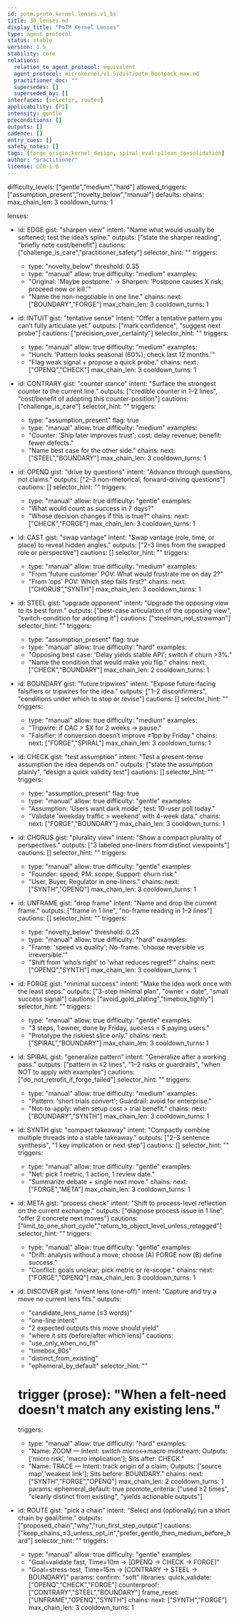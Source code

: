 ```yaml
---
id: potm.proto.kernel.lenses.v1_5s
title: 30_lenses.md
display_title: "PoTM Kernel Lenses"
type: agent_protocol
status: stable
version: 1.5
stability: core
relations:
  relation_to_agent_protocol: equivalent
  agent_protocol: microkernel/v1.5/dist/potm_bootpack_max.md
  practitioner_doc: ""
  supersedes: []
  superseded_by: []
interfaces: [selector, routes]
applicability: [P1]
intensity: gentle
preconditions: []
outputs: []
cadence: []
entry_cues: []
safety_notes: []
tags: [forge_origin:kernel_design, spiral_eval:p1lean_consolidation]
author: "practitioner"
license: CC0-1.0
---
```


difficulty_levels: ["gentle","medium","hard"]
allowed_triggers: ["assumption_present","novelty_below","manual"]
defaults:
  chains:
    max_chain_len: 3
    cooldown_turns: 1

lenses:

  - id: EDGE
    gist: "sharpen view"
    intent: "Name what would usually be softened; test the idea’s spine."
    outputs: ["state the sharper reading", "briefly note cost/benefit"]
    cautions: ["challenge_is_care","practitioner_safety"]
    selector_hint: ""
    triggers:
      - type: "novelty_below"
        threshold: 0.35
      - type: "manual"
        allow: true
    difficulty: "medium"
    examples:
      - "Original: 'Maybe postpone.' → Sharpen: 'Postpone causes X risk; proceed now or kill.'"
      - "Name the non-negotiable in one line."
    chains:
      next: ["BOUNDARY","FORGE"]
      max_chain_len: 3
      cooldown_turns: 1

  - id: INTUIT
    gist: "tentative sense"
    intent: "Offer a tentative pattern you can’t fully articulate yet."
    outputs: ["mark confidence", "suggest next probe"]
    cautions: ["precision_over_certainty"]
    selector_hint: ""
    triggers:
      - type: "manual"
        allow: true
    difficulty: "medium"
    examples:
      - "Hunch: 'Pattern looks seasonal (60%); check last 12 months.'"
      - "Flag weak signal + propose a quick probe."
    chains:
      next: ["OPENQ","CHECK"]
      max_chain_len: 3
      cooldown_turns: 1

  - id: CONTRARY
    gist: "counter stance"
    intent: "Surface the strongest counter to the current line."
    outputs: ["credible counter in 1–2 lines", "cost/benefit of adopting this counter-position"]
    cautions: ["challenge_is_care"]
    selector_hint: ""
    triggers:
      - type: "assumption_present"
        flag: true
      - type: "manual"
        allow: true
    difficulty: "medium"
    examples:
      - "Counter: 'Ship later improves trust'; cost: delay revenue; benefit: fewer defects."
      - "Name best case for the other side."
    chains:
      next: ["STEEL","BOUNDARY"]
      max_chain_len: 3
      cooldown_turns: 1

  - id: OPENQ
    gist: "drive by questions"
    intent: "Advance through questions, not claims."
    outputs: ["2–3 non-rhetorical, forward-driving questions"]
    cautions: []
    selector_hint: ""
    triggers:
      - type: "manual"
        allow: true
    difficulty: "gentle"
    examples:
      - "What would count as success in 7 days?"
      - "Whose decision changes if this is true?"
    chains:
      next: ["CHECK","FORGE"]
      max_chain_len: 3
      cooldown_turns: 1

  - id: CAST
    gist: "swap vantage"
    intent: "Swap vantage (role, time, or place) to reveal hidden angles."
    outputs: ["2–3 lines from the swapped role or perspective"]
    cautions: []
    selector_hint: ""
    triggers:
      - type: "manual"
        allow: true
    difficulty: "medium"
    examples:
      - "From 'future customer' POV: What would frustrate me on day 2?"
      - "From 'ops' POV: Which step fails first?"
    chains:
      next: ["CHORUS","SYNTH"]
      max_chain_len: 3
      cooldown_turns: 1

  - id: STEEL
    gist: "upgrade opponent"
    intent: "Upgrade the opposing view to its best form."
    outputs: ["best-case articulation of the opposing view", "switch-condition for adopting it"]
    cautions: ["steelman_not_strawman"]
    selector_hint: ""
    triggers:
      - type: "assumption_present"
        flag: true
      - type: "manual"
        allow: true
    difficulty: "hard"
    examples:
      - "Opposing best case: 'Delay yields stable API'; switch if churn >3%."
      - "Name the condition that would make you flip."
    chains:
      next: ["CHECK","BOUNDARY"]
      max_chain_len: 2
      cooldown_turns: 1

  - id: BOUNDARY
    gist: "future tripwires"
    intent: "Expose future-facing falsifiers or tripwires for the idea."
    outputs: ["1–2 disconfirmers", "conditions under which to stop or revise"]
    cautions: []
    selector_hint: ""
    triggers:
      - type: "manual"
        allow: true
    difficulty: "medium"
    examples:
      - "Tripwire: if CAC > $X for 2 weeks → pause."
      - "Falsifier: if conversion doesn’t improve ≥1pp by Friday."
    chains:
      next: ["FORGE","SPIRAL"]
      max_chain_len: 3
      cooldown_turns: 1

  - id: CHECK
    gist: "test assumption"
    intent: "Test a present-tense assumption the idea depends on."
    outputs: ["state the assumption plainly", "design a quick validity test"]
    cautions: []
    selector_hint: ""
    triggers:
      - type: "assumption_present"
        flag: true
      - type: "manual"
        allow: true
    difficulty: "gentle"
    examples:
      - "Assumption: 'Users want dark mode'; test: 10-user poll today."
      - "Validate 'weekday traffic > weekend' with 4-week data."
    chains:
      next: ["FORGE","BOUNDARY"]
      max_chain_len: 3
      cooldown_turns: 1

  - id: CHORUS
    gist: "plurality view"
    intent: "Show a compact plurality of perspectives."
    outputs: ["3 labeled one-liners from distinct viewpoints"]
    cautions: []
    selector_hint: ""
    triggers:
      - type: "manual"
        allow: true
    difficulty: "gentle"
    examples:
      - "Founder: speed; PM: scope; Support: churn risk."
      - "User, Buyer, Regulator in one-liners."
    chains:
      next: ["SYNTH","OPENQ"]
      max_chain_len: 3
      cooldown_turns: 1

  - id: UNFRAME
    gist: "drop frame"
    intent: "Name and drop the current frame."
    outputs: ["frame in 1 line", "no-frame reading in 1–2 lines"]
    cautions: []
    selector_hint: ""
    triggers:
      - type: "novelty_below"
        threshold: 0.25
      - type: "manual"
        allow: true
    difficulty: "hard"
    examples:
      - "Frame: 'speed vs quality'; No-frame: 'choose reversible vs irreversible.'"
      - "Shift from 'who’s right' to 'what reduces regret?'"
    chains:
      next: ["OPENQ","SYNTH"]
      max_chain_len: 3
      cooldown_turns: 1

  - id: FORGE
    gist: "minimal success"
    intent: "Make the idea work once with the least steps."
    outputs: ["3-step minimal plan", "owner + date", "small success signal"]
    cautions: ["avoid_gold_plating","timebox_tightly"]
    selector_hint: ""
    triggers:
      - type: "manual"
        allow: true
    difficulty: "gentle"
    examples:
      - "3 steps, 1 owner, done by Friday, success = 5 paying users."
      - "Prototype the riskiest slice only."
    chains:
      next: ["SPIRAL","BOUNDARY"]
      max_chain_len: 3
      cooldown_turns: 1

  - id: SPIRAL
    gist: "generalize pattern"
    intent: "Generalize after a working pass."
    outputs: ["pattern in ≤2 lines", "1–2 risks or guardrails", "when NOT to apply with examples"]
    cautions: ["do_not_retrofit_if_forge_failed"]
    selector_hint: ""
    triggers:
      - type: "manual"
        allow: true
    difficulty: "medium"
    examples:
      - "Pattern: 'short trials convert'; Guardrail: avoid for enterprise."
      - "Not-to-apply: when setup cost > trial benefit."
    chains:
      next: ["BOUNDARY","SYNTH"]
      max_chain_len: 3
      cooldown_turns: 1

  - id: SYNTH
    gist: "compact takeaway"
    intent: "Compactly combine multiple threads into a stable takeaway."
    outputs: ["2–3 sentence synthesis", "1 key implication or next step"]
    cautions: []
    selector_hint: ""
    triggers:
      - type: "manual"
        allow: true
    difficulty: "gentle"
    examples:
      - "Net: pick 1 metric, 1 action, 1 review date."
      - "Summarize debate + single next move."
    chains:
      next: ["FORGE","META"]
      max_chain_len: 3
      cooldown_turns: 1

  - id: META
    gist: "process check"
    intent: "Shift to process-level reflection on the current exchange."
    outputs: ["diagnose process issue in 1 line", "offer 2 concrete next moves"]
    cautions: ["limit_to_one_short_cycle","return_to_object_level_unless_retagged"]
    selector_hint: ""
    triggers:
      - type: "manual"
        allow: true
    difficulty: "gentle"
    examples:
      - "Drift: analysis without a move; choose (A) FORGE now (B) define success."
      - "Conflict: goals unclear; pick metric or re-scope."
    chains:
      next: ["FORGE","OPENQ"]
      max_chain_len: 3
      cooldown_turns: 1

  - id: DISCOVER
    gist: "invent lens (one-off)"
    intent: "Capture and try a move no current lens fits."
    outputs:
      - "candidate_lens_name (≤3 words)"
      - "one-line intent"
      - "2 expected outputs this move should yield"
      - "where it sits (before/after which lens)"
    cautions:
      - "use_only_when_no_fit"
      - "timebox_90s"
      - "distinct_from_existing"
      - "ephemeral_by_default"
    selector_hint: ""
    # trigger (prose): "When a felt-need doesn't match any existing lens."
    triggers:
      - type: "manual"
        allow: true
    difficulty: "hard"
    examples:
      - "Name: ZOOM — Intent: switch micro↔macro midstream; Outputs: ['micro risk', 'macro implication']; Sits after: CHECK."
      - "Name: TRACE — Intent: track origin of a claim; Outputs: ['source map','weakest link']; Sits before: BOUNDARY."
    chains:
      next: ["SYNTH","FORGE","OPENQ"]
      max_chain_len: 2
      cooldown_turns: 1
    params:
      ephemeral_default: true
      promote_criteria: ["used ≥2 times", "clearly distinct from existing", "yields actionable outputs"]

  - id: ROUTE
    gist: "pick a chain"
    intent: "Select and (optionally) run a short chain by goal/time."
    outputs: ["proposed_chain","why","run_first_step_output"]
    cautions: ["keep_chains_≤3_unless_opt_in","prefer_gentle_then_medium_before_hard"]
    selector_hint: ""
    triggers:
      - type: "manual"
        allow: true
    difficulty: "gentle"
    examples:
      - "Goal=validate fast, Time=10m → [OPENQ → CHECK → FORGE]"
      - "Goal=stress-test, Time=15m → [CONTRARY → STEEL → BOUNDARY]"
    params:
      confirm: "soft"
      libraries:
        quick_validate: ["OPENQ","CHECK","FORGE"]
        counterproof:   ["CONTRARY","STEEL","BOUNDARY"]
        frame_reset:    ["UNFRAME","OPENQ","SYNTH"]
    chains:
      next: ["SYNTH","FORGE"]
      max_chain_len: 3
      cooldown_turns: 1
